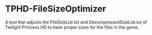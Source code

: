 # TPHD-FileSizeOptimizer
A tool that adjusts the FileSizeList.txt and DecompressedSizeList.txt of Twilight Princess HD to have proper sizes for the files in the game.
